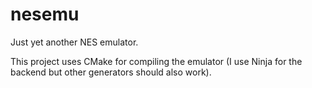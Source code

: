 # nesemu
Just yet another NES emulator.

This project uses CMake for compiling the emulator (I use Ninja for the backend but other generators should also work).